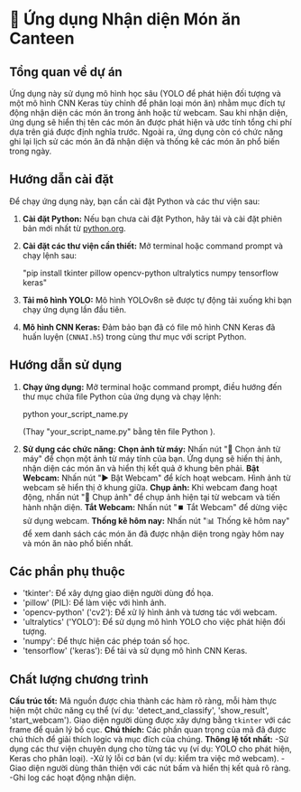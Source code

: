 # 🧠 Ứng dụng Nhận diện Món ăn Canteen

## Tổng quan về dự án

Ứng dụng này sử dụng mô hình học sâu (YOLO để phát hiện đối tượng và một mô hình CNN Keras tùy chỉnh để phân loại món ăn) nhằm mục đích tự động nhận diện các món ăn trong ảnh hoặc từ webcam. Sau khi nhận diện, ứng dụng sẽ hiển thị tên các món ăn được phát hiện và ước tính tổng chi phí dựa trên giá được định nghĩa trước. Ngoài ra, ứng dụng còn có chức năng ghi lại lịch sử các món ăn đã nhận diện và thống kê các món ăn phổ biến trong ngày.

## Hướng dẫn cài đặt

Để chạy ứng dụng này, bạn cần cài đặt Python và các thư viện sau:

1.  **Cài đặt Python:** Nếu bạn chưa cài đặt Python, hãy tải và cài đặt phiên bản mới nhất từ [python.org](https://www.python.org/).

2.  **Cài đặt các thư viện cần thiết:** Mở terminal hoặc command prompt và chạy lệnh sau:

    "pip install tkinter pillow opencv-python ultralytics numpy tensorflow keras"


3.  **Tải mô hình YOLO:** Mô hình YOLOv8n sẽ được tự động tải xuống khi bạn chạy ứng dụng lần đầu tiên.

4.  **Mô hình CNN Keras:** Đảm bảo bạn đã có file mô hình CNN Keras đã huấn luyện (`CNNAI.h5`) trong cùng thư mục với script Python.

## Hướng dẫn sử dụng

1.  **Chạy ứng dụng:** Mở terminal hoặc command prompt, điều hướng đến thư mục chứa file Python của ứng dụng và chạy lệnh:
   
    python your_script_name.py
    
    (Thay "your_script_name.py" bằng tên file Python ).

3.  **Sử dụng các chức năng:**
    **Chọn ảnh từ máy:** Nhấn nút "📂 Chọn ảnh từ máy" để chọn một ảnh từ máy tính của bạn. Ứng dụng sẽ hiển thị ảnh, nhận diện các món ăn và hiển thị kết quả ở khung bên phải.
    **Bật Webcam:** Nhấn nút "▶️ Bật Webcam" để kích hoạt webcam. Hình ảnh từ webcam sẽ hiển thị ở khung giữa.
    **Chụp ảnh:** Khi webcam đang hoạt động, nhấn nút "📸 Chụp ảnh" để chụp ảnh hiện tại từ webcam và tiến hành nhận diện.
    **Tắt Webcam:** Nhấn nút "⏹️ Tắt Webcam" để dừng việc sử dụng webcam.
    **Thống kê hôm nay:** Nhấn nút "📊 Thống kê hôm nay" để xem danh sách các món ăn đã được nhận diện trong ngày hôm nay và món ăn nào phổ biến nhất.

## Các phần phụ thuộc

- 'tkinter': Để xây dựng giao diện người dùng đồ họa.
- 'pillow' (PIL): Để làm việc với hình ảnh.
- 'opencv-python' ('cv2'): Để xử lý hình ảnh và tương tác với webcam.
- 'ultralytics' ('YOLO'): Để sử dụng mô hình YOLO cho việc phát hiện đối tượng.
- 'numpy': Để thực hiện các phép toán số học.
- 'tensorflow' ('keras'): Để tải và sử dụng mô hình CNN Keras.

## Chất lượng chương trình

**Cấu trúc tốt:** Mã nguồn được chia thành các hàm rõ ràng, mỗi hàm thực hiện một chức năng cụ thể (ví dụ: 'detect_and_classify', 'show_result', 'start_webcam'). Giao diện người dùng được xây dựng bằng `tkinter` với các frame để quản lý bố cục.
 **Chú thích:** Các phần quan trọng của mã đã được chú thích để giải thích logic và mục đích của chúng.
 **Thông lệ tốt nhất:**
  -Sử dụng các thư viện chuyên dụng cho từng tác vụ (ví dụ: YOLO cho phát hiện, Keras cho phân loại).
  -Xử lý lỗi cơ bản (ví dụ: kiểm tra việc mở webcam).
  -Giao diện người dùng thân thiện với các nút bấm và hiển thị kết quả rõ ràng.
  -Ghi log các hoạt động nhận diện.
